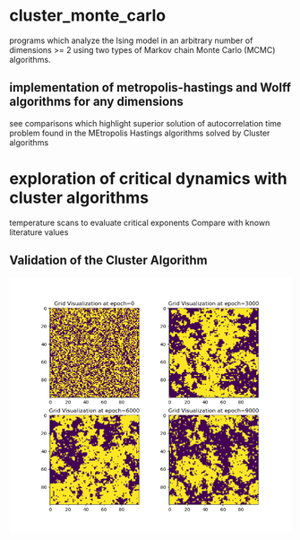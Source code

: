 # cluster_monte_carlo
programs which analyze the Ising model in an arbitrary number of dimensions >= 2 using two types of Markov chain Monte Carlo (MCMC) algorithms.

## implementation of metropolis-hastings and Wolff algorithms for any dimensions
see comparisons which highlight superior solution of autocorrelation time problem found in the MEtropolis 
Hastings algorithms solved by Cluster algorithms

# exploration of critical dynamics with cluster algorithms
temperature scans to evaluate critical exponents
Compare with known literature values

## Validation of the Cluster Algorithm
![](figure_dir/Ising_Visualization.png?raw=true)
